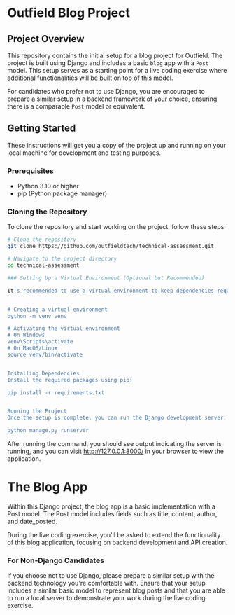 # Outfield Blog Project

## Project Overview

This repository contains the initial setup for a blog project for Outfield. The project is built using Django and includes a basic `blog` app with a `Post` model. This setup serves as a starting point for a live coding exercise where additional functionalities will be built on top of this model.

For candidates who prefer not to use Django, you are encouraged to prepare a similar setup in a backend framework of your choice, ensuring there is a comparable `Post` model or equivalent.

## Getting Started

These instructions will get you a copy of the project up and running on your local machine for development and testing purposes.

### Prerequisites

- Python 3.10 or higher
- pip (Python package manager)

### Cloning the Repository

To clone the repository and start working on the project, follow these steps:

```bash
# Clone the repository
git clone https://github.com/outfieldtech/technical-assessment.git

# Navigate to the project directory
cd technical-assessment

### Setting Up a Virtual Environment (Optional but Recommended)

It's recommended to use a virtual environment to keep dependencies required by the project separate from your global Python environment.


# Creating a virtual environment
python -m venv venv

# Activating the virtual environment
# On Windows
venv\Scripts\activate
# On MacOS/Linux
source venv/bin/activate


Installing Dependencies
Install the required packages using pip:

pip install -r requirements.txt


Running the Project
Once the setup is complete, you can run the Django development server:

python manage.py runserver
```

After running the command, you should see output indicating the server is running, and you can visit http://127.0.0.1:8000/ in your browser to view the application.



# The Blog App

Within this Django project, the blog app is a basic implementation with a Post model. The Post model includes fields such as title, content, author, and date_posted.

During the live coding exercise, you'll be asked to extend the functionality of this blog application, focusing on backend development and API creation.

### For Non-Django Candidates
If you choose not to use Django, please prepare a similar setup with the backend technology you're comfortable with. Ensure that your setup includes a similar basic model to represent blog posts and that you are able to run a local server to demonstrate your work during the live coding exercise.
